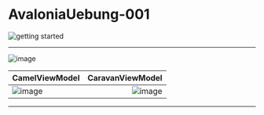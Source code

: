 # AvaloniaUebung-001

![getting started](https://github.com/user-attachments/assets/82c2059c-e26a-43d1-819d-feaf2982d769)


 ----  
 
![image](https://github.com/user-attachments/assets/716feffb-40c7-45f1-9caf-8e721f53323e)

|CamelViewModel|CaravanViewModel|  
|:--- | ---:|  
|![image](https://github.com/user-attachments/assets/95d0e51d-0451-49a8-9861-ddcd819a0e4a)|![image](https://github.com/user-attachments/assets/31538efb-fafa-48ed-b0df-135eff7b99f2)|  

----  
